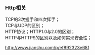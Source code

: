 ### Http相关  

TCP的3次握手和四次挥手；  
TCP与UDP的区别；  
HTTP协议；HTTP1.0与2.0的区别；  
HTTP与HTTPS的区别以及如何实现安全性；  

http://www.jianshu.com/p/ef892323e68f  
